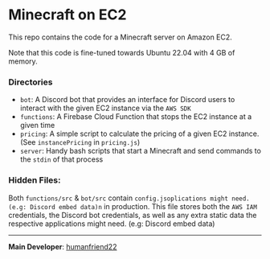 # Minecraft on EC2

This repo contains the code for a Minecraft server on Amazon EC2.

Note that this code is fine-tuned towards Ubuntu 22.04 with 4 GB of memory.

### Directories

* `bot`: A Discord bot that provides an interface for Discord users to interact with the given EC2 instance via the `AWS SDK`
* `functions`: A Firebase Cloud Function that stops the EC2 instance at a given time
* `pricing`: A simple script to calculate the pricing of a given EC2 instance. (See `instancePricing` in `pricing.js`)
* `server`: Handy bash scripts that start a Minecraft and send commands to the `stdin` of that process

### Hidden Files:
Both `functions/src` & `bot/src` contain `config.jsoplications might need. (e.g: Discord embed data)n` in production. This file stores both the `AWS IAM` credentials, the Discord bot credentials, as well as any extra static data the respective applications might need. (e.g: Discord embed data)

------------------

**Main Developer**: [humanfriend22](https://github.com/humanfriend22)
